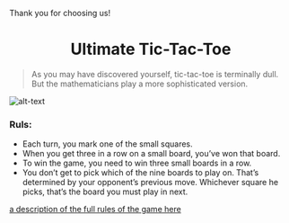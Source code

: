 Thank you for choosing us!
<h1 align="center">Ultimate Tic-Tac-Toe</h1>

> As you may have discovered yourself, tic-tac-toe is terminally dull.
> But the mathematicians play a more sophisticated version.

![alt-text](https://mathwithbaddrawings.files.wordpress.com/2013/06/18-mid-game.jpg "our game")

### Ruls:
+ Each turn, you mark one of the small squares.
+ When you get three in a row on a small board, you’ve won that board.
+ To win the game, you need to win three small boards in a row.
+ You don’t get to pick which of the nine boards to play on. That’s determined by your opponent’s previous move. Whichever square he picks, that’s the board you must play in next.

[a description of the full rules of the game here](https://mathwithbaddrawings.com/2013/06/16/ultimate-tic-tac-toe/)
